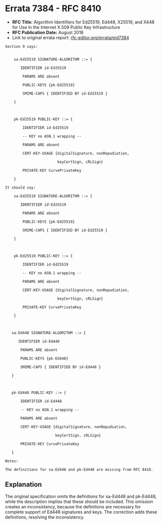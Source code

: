 # Errata 7384 - RFC 8410

- **RFC Title:** Algorithm Identifiers for Ed25519, Ed448, X25519, and X448 for Use in the Internet X.509 Public Key Infrastructure
- **RFC Publication Date:** August 2018
- Link to original errata report: [rfc-editor.org/errata/eid7384](https://www.rfc-editor.org/errata/eid7384)

```
Section 9 says:


    sa-Ed25519 SIGNATURE-ALGORITHM ::= {
       IDENTIFIER id-Ed25519
        PARAMS ARE absent
        PUBLIC-KEYS {pk-Ed25519}
        SMIME-CAPS { IDENTIFIED BY id-Ed25519 }
    }

    pk-Ed25519 PUBLIC-KEY ::= {
        IDENTIFIER id-Ed25519
        -- KEY no ASN.1 wrapping --
        PARAMS ARE absent
        CERT-KEY-USAGE {digitalSignature, nonRepudiation,
                        keyCertSign, cRLSign}
        PRIVATE-KEY CurvePrivateKey
    }

It should say:

    sa-Ed25519 SIGNATURE-ALGORITHM ::= {
       IDENTIFIER id-Ed25519
        PARAMS ARE absent
        PUBLIC-KEYS {pk-Ed25519}
        SMIME-CAPS { IDENTIFIED BY id-Ed25519 }
    }

    pk-Ed25519 PUBLIC-KEY ::= {
        IDENTIFIER id-Ed25519
        -- KEY no ASN.1 wrapping --
        PARAMS ARE absent
        CERT-KEY-USAGE {digitalSignature, nonRepudiation,
                        keyCertSign, cRLSign}
        PRIVATE-KEY CurvePrivateKey
    }

   sa-Ed448 SIGNATURE-ALGORITHM ::= {
      IDENTIFIER id-Ed448
       PARAMS ARE absent
       PUBLIC-KEYS {pk-Ed448}
       SMIME-CAPS { IDENTIFIED BY id-Ed448 }
   }

   pk-Ed448 PUBLIC-KEY ::= {
       IDENTIFIER id-Ed448
       -- KEY no ASN.1 wrapping --
       PARAMS ARE absent
       CERT-KEY-USAGE {digitalSignature, nonRepudiation,
                       keyCertSign, cRLSign}
       PRIVATE-KEY CurvePrivateKey
   }

Notes:

The definitions for sa-Ed448 and pk-Ed448 are missing from RFC 8410.
```

## Explanation

The original specification omits the definitions for sa-Ed448 and pk-Ed448, while the description implies that these should be included.  This omission creates an inconsistency, because the definitions are necessary for complete support of Ed448 signatures and keys.  The correction adds these definitions, resolving the inconsistency.
